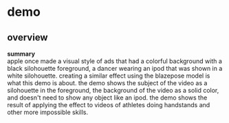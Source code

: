 # demo

## overview

**summary**  
apple once made a visual style of ads that had a colorful background with a black silohouette foreground, a dancer wearing an ipod that was shown in a white silohouette. creating a similar effect using the blazepose model is what this demo is about. the demo shows the subject of the video as a silohouette in the foreground, the background of the video as a solid color, and doesn't need to show any object like an ipod. the demo shows the result of applying the effect to videos of athletes doing handstands and other more impossible skills.
